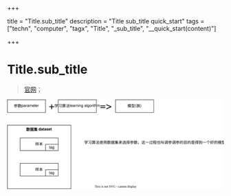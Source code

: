 

+++

title = "Title.sub_title"
description = "Title sub_title quick_start"
tags = ["techn", "computer", "tagx", "Title", "_sub_title", "__quick_start(content)"]

+++



# Title.sub_title

> [官网]()；





![](img/机器学习.drawio.svg)